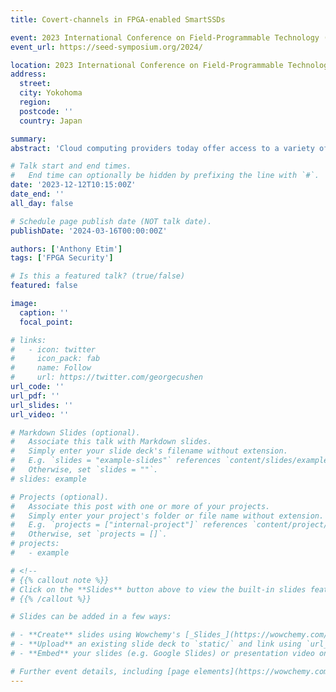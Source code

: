 ```yaml
---
title: Covert-channels in FPGA-enabled SmartSSDs

event: 2023 International Conference on Field-Programmable Technology (FPT 2023)
event_url: https://seed-symposium.org/2024/

location: 2023 International Conference on Field-Programmable Technology (FPT 2023)
address:
  street: 
  city: Yokohoma
  region: 
  postcode: ''
  country: Japan

summary: 
abstract: 'Cloud computing providers today offer access to a variety of devices, which users can rent and access remotely in a shared setting. Among these devices are SmartSSDs, which a solid-state disks (SSD) augmented with an FPGA, enabling users to instantiate custom circuits within the FPGA, including potentially malicious circuits for power and temperature measurement. Normally, cloud users have no remote access to power and temperature data, but with SmartSSDs they could abuse the FPGA component to instantiate circuits to learn this information. Additionally, custom power waster circuits can be instantiated within the FPGA. This paper shows for the first time that by leveraging ring oscillator sensors and power wasters, numerous covert-channels in FPGA-enabled SmartSSDs could be used to transmit information. This work presents two channels in single-tenant setting (SmartSSD is used by one user at a time) and two channels in multi-tenant setting (FPGA and SSD inside SmartSSD is shared by different users). The presented covert channels can reach close to 100% accuracy. Meanwhile, bandwidth of the channels can be easily scaled by cloud users renting more SmartSSDs as the bandwidth of the covert channels is proportional to number of SmartSSD used.'

# Talk start and end times.
#   End time can optionally be hidden by prefixing the line with `#`.
date: '2023-12-12T10:15:00Z'
date_end: ''
all_day: false

# Schedule page publish date (NOT talk date).
publishDate: '2024-03-16T00:00:00Z'

authors: ['Anthony Etim']
tags: ['FPGA Security']

# Is this a featured talk? (true/false)
featured: false

image:
  caption: ''
  focal_point: 

# links:
#   - icon: twitter
#     icon_pack: fab
#     name: Follow
#     url: https://twitter.com/georgecushen
url_code: ''
url_pdf: ''
url_slides: ''
url_video: ''

# Markdown Slides (optional).
#   Associate this talk with Markdown slides.
#   Simply enter your slide deck's filename without extension.
#   E.g. `slides = "example-slides"` references `content/slides/example-slides.md`.
#   Otherwise, set `slides = ""`.
# slides: example

# Projects (optional).
#   Associate this post with one or more of your projects.
#   Simply enter your project's folder or file name without extension.
#   E.g. `projects = ["internal-project"]` references `content/project/deep-learning/index.md`.
#   Otherwise, set `projects = []`.
# projects:
#   - example

# <!-- 
# {{% callout note %}}
# Click on the **Slides** button above to view the built-in slides feature.
# {{% /callout %}}

# Slides can be added in a few ways:

# - **Create** slides using Wowchemy's [_Slides_](https://wowchemy.com/docs/managing-content/#create-slides) feature and link using `slides` parameter in the front matter of the talk file
# - **Upload** an existing slide deck to `static/` and link using `url_slides` parameter in the front matter of the talk file
# - **Embed** your slides (e.g. Google Slides) or presentation video on this page using [shortcodes](https://wowchemy.com/docs/writing-markdown-latex/).

# Further event details, including [page elements](https://wowchemy.com/docs/writing-markdown-latex/) such as image galleries, can be added to the body of this page. -->
---
```

